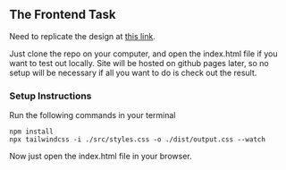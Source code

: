 ## The Frontend Task

Need to replicate the design at [this link](https://bit.ly/CC-FigmaTemplate).

Just clone the repo on your computer, and open the index.html file if you want to test out locally. Site will be hosted on github pages later, so no setup will be necessary if all you want to do is check out the result.

### Setup Instructions

Run the following commands in your terminal

```
npm install
npx tailwindcss -i ./src/styles.css -o ./dist/output.css --watch
```

Now just open the index.html file in your browser.
